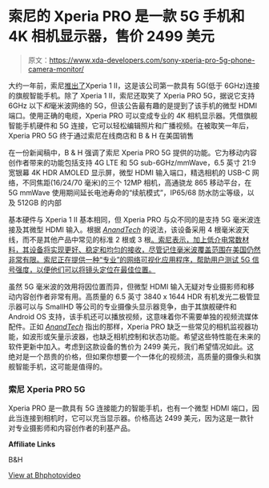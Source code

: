 # 索尼的 Xperia PRO 是一款 5G 手机和 4K 相机显示器，售价 2499 美元

> 原文：<https://www.xda-developers.com/sony-xperia-pro-5g-phone-camera-monitor/>

大约一年前，索尼[推出了](https://www.xda-developers.com/sony-xperia-1-ii-xperia-10-ii-xperia-pro-announcement/)Xperia 1 II，这是该公司第一款具有 5G(低于 6GHz)连接的旗舰智能手机。除了 Xperia 1 II，索尼还取笑了 Xperia PRO 5G，据说它支持 6GHz 以下*和*毫米波网络的 5G，但该公告最有趣的是提到了该手机的微型 HDMI 端口。使用正确的电缆，Xperia PRO 可以变成专业的 4K 相机显示器。凭借旗舰智能手机硬件和 5G 连接，它可以轻松编辑照片和广播视频。在被取笑一年后，Xperia PRO 5G 终于通过索尼在线商店和 B & H 在美国销售

在一份新闻稿中，B & H 强调了索尼 Xperia PRO 5G 提供的功能。它为移动内容创作者带来的功能包括支持 4G LTE 和 5G sub-6GHz/mmWave，6.5 英寸 21:9 宽银幕 4K HDR AMOLED 显示屏，微型 HDMI 输入端口，精选相机的 USB-C 网络，不同焦距(16/24/70 毫米)的三个 12MP 相机，高通骁龙 865 移动平台，在 5G mmWave 使用期间延长电池寿命的“续航模式”，IP65/68 防水防尘等级，以及 512GB 的内部

基本硬件与 Xperia 1 II 基本相同，但 Xperia PRO 与众不同的是支持 5G 毫米波连接及其微型 HDMI 输入。根据 [*AnandTech*](https://www.anandtech.com/show/16449/sony-launches-xperia-pro-5g-for-2499) 的说法，该设备采用 4 根毫米波天线，而不是其他产品中常见的标准 2 根或 3 根[。索尼表示，加上低介电常数材料，其设备将实现更好、稳定和均匀的接收，尽管记住毫米波覆盖范围在美国仍然非常有限。索尼正在提供一种“专业”的网络可视化应用程序，帮助用户测试 5G 信号强度，以便他们可以将镜头定位在最佳位置。](https://www.xda-developers.com/galaxy-s21-teardown-gives-first-look-inside-samsung-2021-flagship/)

虽然 5G 毫米波的效用将因位置而异，但微型 HDMI 输入无疑对专业摄影师和移动内容创作者非常有用。高质量的 6.5 英寸 3840 x 1644 HDR 有机发光二极管显示器可以与 SmallHD 等公司的专业摄像头显示器竞争，由于其旗舰硬件和 Android OS 支持，该手机还可以播放视频，这意味着你不需要单独的视频流媒体配件。正如 [*AnandTech*](https://www.anandtech.com/show/16449/sony-launches-xperia-pro-5g-for-2499) 指出的那样，Xperia PRO 缺乏一些常见的相机监视器功能，如波形或矢量示波器，也缺乏相机控制和状态功能。希望这些特性能在未来的软件更新中加入。考虑到这款设备的售价为 2499 美元，我们希望情况如此。这绝对是一个昂贵的价格，但如果你想要一个一体化的视频流，高质量的摄像头和旗舰智能手机，这可能是值得的。

### 索尼 Xperia PRO 5G

Xperia PRO 是一款具有 5G 连接能力的智能手机，也有一个微型 HDMI 端口，因此当连接到相机时，它可以充当显示器。价格高达 2499 美元，因为这是一款针对专业摄影师和内容创作者的利基产品。

**Affiliate Links**

B&H

[View at Bhphotovideo](https://www.bhphotovideo.com/c/product/1613579-REG/sony_xperia_pro_5g_smartphone.html/BI/21019/KBID/17612/SID/UUxdaUeUpU1087)